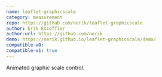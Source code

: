 ```yaml
---
name: leaflet-graphicscale
category: measurement
repo: https://github.com/nerik/leaflet-graphicscale
author: Erik Escoffier
author-url: https://github.com/nerik
demo: https://nerik.github.io/leaflet-graphicscale/demo/
compatible-v0:
compatible-v1: true
---
```


Animated graphic scale control.
